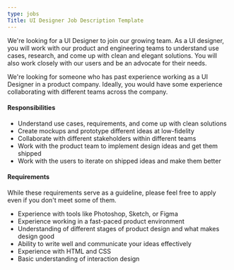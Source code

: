```yaml
---
type: jobs
Title: UI Designer Job Description Template
---
```


We're looking for a UI Designer to join our growing team. As a UI designer, you will work with our product and engineering teams to understand use cases, research, and come up with clean and elegant solutions. You will also work closely with our users and be an advocate for their needs.

We're looking for someone who has past experience working as a UI Designer in a product company. Ideally, you would have some experience collaborating with different teams across the company.

#### Responsibilities
 * Understand use cases, requirements, and come up with clean solutions
 * Create mockups and prototype different ideas at low-fidelity
 * Collaborate with different stakeholders within different teams
 * Work with the product team to implement design ideas and get them shipped
 * Work with the users to iterate on shipped ideas and make them better

#### Requirements
While these requirements serve as a guideline, please feel free to apply even if you don't meet some of them.

 * Experience with tools like Photoshop, Sketch, or Figma
 * Experience working in a fast-paced product environment
 * Understanding of different stages of product design and what makes design good
 * Ability to write well and communicate your ideas effectively
 * Experience with HTML and CSS
 * Basic understanding of interaction design